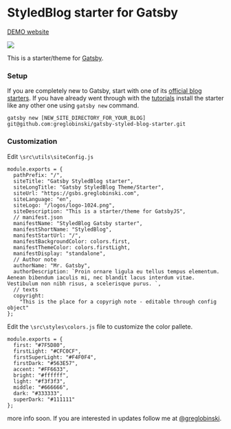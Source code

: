 # StyledBlog starter for Gatsby

[DEMO website](https://gsbs.greglobinski.com/)

![](static/screens/demo-screencast.gif)

This is a starter/theme for [Gatsby](https://github.com/gatsbyjs/gatsby).

### Setup

If you are completely new to Gatsby, start with one of its [official blog starters](https://www.gatsbyjs.org/docs/gatsby-starters/). If you have already went through with the [tutorials](https://www.gatsbyjs.org/tutorial/) install the starter like any other one using ```gatsby new``` command.

```
gatsby new [NEW_SITE_DIRECTORY_FOR_YOUR_BLOG] git@github.com:greglobinski/gatsby-styled-blog-starter.git
```

### Customization 

Edit ```\src\utils\siteConfig.js``` 


```
module.exports = {
  pathPrefix: "/",
  siteTitle: "Gatsby StyledBlog starter",
  siteLongTitle: "Gatsby StyledBlog Theme/Starter",
  siteUrl: "https://gsbs.greglobinski.com",
  siteLanguage: "en",
  siteLogo: "/logos/logo-1024.png",
  siteDescription: "This is a starter/theme for GatsbyJS",
  // manifest.json
  manifestName: "StyledBlog Gatsby starter",
  manifestShortName: "StyledBlog",
  manifestStartUrl: "/",
  manifestBackgroundColor: colors.first,
  manifestThemeColor: colors.firstLight,
  manifestDisplay: "standalone",
  // Author note
  authorName: "Mr. Gatsby",
  authorDescription: `Proin ornare ligula eu tellus tempus elementum. Aenean bibendum iaculis mi, nec blandit lacus interdum vitae. Vestibulum non nibh risus, a scelerisque purus. `,
  // texts
  copyright:
    "This is the place for a copyrigh note - editable through config object"
};
```

Edit the ```\src\styles\colors.js``` file to customize the color pallete.

```
module.exports = {
  first: "#7F5D80",
  firstLight: "#CFC0CF", 
  firstSuperLight: "#F4F0F4",
  firstDark: "#563E57",
  accent: "#FF6633",
  bright: "#ffffff",
  light: "#f3f3f3",
  middle: "#666666",
  dark: "#333333",
  superDark: "#111111"
};
```

more info soon. If you are interested in updates follow me at [@greglobinski](https://twitter.com/greglobinski).

